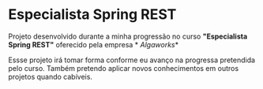 # Especialista Spring REST

Projeto desenvolvido durante a minha progressão no curso **"Especialista Spring REST"** oferecido pela empresa *
*Algaworks**

Essse projeto irá tomar forma conforme eu avanço na progressa pretendida pelo curso. Também pretendo aplicar novos
conhecimentos em outros projetos quando cabíveis.
